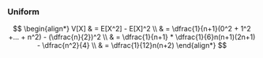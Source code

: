 ### Uniform 

$$
    \begin{align*}
        V[X] & = E[X^2] - E[X]^2 \\ & = \dfrac{1}{n+1}(0^2 + 1^2 +... + n^2) - (\dfrac{n}{2})^2 \\ & = \dfrac{1}{n+1} * \dfrac{1}{6}n(n+1)(2n+1) - \dfrac{n^2}{4} \\ & = \dfrac{1}{12}n(n+2)
    \end{align*}
$$
